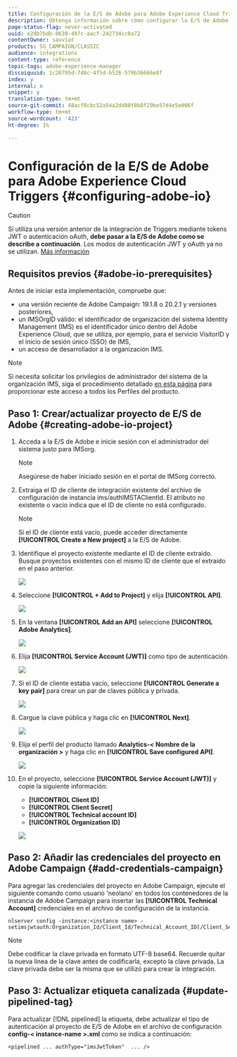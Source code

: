 ```yaml
---
title: Configuración de la E/S de Adobe para Adobe Experience Cloud Triggers
description: Obtenga información sobre cómo configurar la E/S de Adobe para Adobe Experience Cloud Triggers
page-status-flag: never-activated
uuid: e2db7bdb-8630-497c-aacf-242734cc0a72
contentOwner: sauviat
products: SG_CAMPAIGN/CLASSIC
audience: integrations
content-type: reference
topic-tags: adobe-experience-manager
discoiquuid: 1c20795d-748c-4f5d-b526-579b36666e8f
index: y
internal: n
snippet: y
translation-type: tm+mt
source-git-commit: 48acf8cbc52a54a2dd08f0b8f29be57d4e5e006f
workflow-type: tm+mt
source-wordcount: '423'
ht-degree: 1%

---
```



# Configuración de la E/S de Adobe para Adobe Experience Cloud Triggers {#configuring-adobe-io}

>[!CAUTION]
>
>Si utiliza una versión anterior de la integración de Triggers mediante tokens JWT o autenticación oAuth, **debe pasar a la E/S de Adobe como se describe a continuación**. Los modos de autenticación JWT y oAuth ya no se utilizan. [Más información](https://github.com/AdobeDocs/analytics-1.4-apis)

## Requisitos previos {#adobe-io-prerequisites}

Antes de iniciar esta implementación, compruebe que:

* una versión reciente de Adobe Campaign: 19.1.8 o 20.2.1 y versiones posteriores,
* un IMSOrgID válido: el identificador de organización del sistema Identity Management (IMS) es el identificador único dentro del Adobe Experience Cloud, que se utiliza, por ejemplo, para el servicio VisitorID y el inicio de sesión único (SSO) de IMS,
* un acceso de desarrollador a la organización IMS.

>[!NOTE]
>
>Si necesita solicitar los privilegios de administrador del sistema de la organización IMS, siga el procedimiento detallado [en esta página](https://helpx.adobe.com/ca/enterprise/admin-guide.html/ca/enterprise/using/manage-developers.ug.html) para proporcionar este acceso a todos los Perfiles del producto.


## Paso 1: Crear/actualizar proyecto de E/S de Adobe {#creating-adobe-io-project}

1. Acceda a la E/S de Adobe e inicie sesión con el administrador del sistema justo para IMSorg.

   >[!NOTE]
   >
   > Asegúrese de haber iniciado sesión en el portal de IMSorg correcto.

1. Extraiga el ID de cliente de integración existente del archivo de configuración de instancia ims/authIMSTAClientId. El atributo no existente o vacío indica que el ID de cliente no está configurado.

   >[!NOTE]
   >
   >Si el ID de cliente está vacío, puede acceder directamente **[!UICONTROL Create a New project]** a la E/S de Adobe.

1. Identifique el proyecto existente mediante el ID de cliente extraído. Busque proyectos existentes con el mismo ID de cliente que el extraído en el paso anterior.

   ![](assets/adobe_io_8.png)

1. Seleccione **[!UICONTROL + Add to Project]** y elija **[!UICONTROL API]**.

   ![](assets/adobe_io_1.png)

1. En la ventana **[!UICONTROL Add an API]** seleccione **[!UICONTROL Adobe Analytics]**.

   ![](assets/adobe_io_2.png)

1. Elija **[!UICONTROL Service Account (JWT)]** como tipo de autenticación.

   ![](assets/adobe_io_3.png)

1. Si el ID de cliente estaba vacío, seleccione **[!UICONTROL Generate a key pair]** para crear un par de claves pública y privada.

   ![](assets/adobe_io_4.png)

1. Cargue la clave pública y haga clic en **[!UICONTROL Next]**.

   ![](assets/adobe_io_5.png)

1. Elija el perfil del producto llamado **Analytics-&lt; Nombre de la organización >** y haga clic en **[!UICONTROL Save configured API]**.

   ![](assets/adobe_io_6.png)

1. En el proyecto, seleccione **[!UICONTROL Service Account (JWT)]** y copie la siguiente información:
   * **[!UICONTROL Client ID]**
   * **[!UICONTROL Client Secret]**
   * **[!UICONTROL Technical account ID]**
   * **[!UICONTROL Organization ID]**

   ![](assets/adobe_io_7.png)

## Paso 2: Añadir las credenciales del proyecto en Adobe Campaign {#add-credentials-campaign}

Para agregar las credenciales del proyecto en Adobe Campaign, ejecute el siguiente comando como usuario &#39;neolano&#39; en todos los contenedores de la instancia de Adobe Campaign para insertar las **[!UICONTROL Technical Account]** credenciales en el archivo de configuración de la instancia.

```
nlserver config -instance:<instance name> -setimsjwtauth:Organization_Id/Client_Id/Technical_Account_ID[/Client_Secret[/Base64_encoded_Private_Key]]
```

>[!NOTE]
>
>Debe codificar la clave privada en formato UTF-8 base64. Recuerde quitar la nueva línea de la clave antes de codificarla, excepto la clave privada. La clave privada debe ser la misma que se utilizó para crear la integración.

## Paso 3: Actualizar etiqueta canalizada {#update-pipelined-tag}

Para actualizar [!DNL pipelined] la etiqueta, debe actualizar el tipo de autenticación al proyecto de E/S de Adobe en el archivo de configuración **config-&lt; instance-name >.xml** como se indica a continuación:

```
<pipelined ... authType="imsJwtToken"  ... />
```
